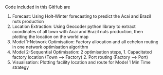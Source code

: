 Code included in this GitHub are
1. Forecast: Using Holt-Winter forecasting to predict the Acai and Brazil nuts production
2. Location Extraction: Using Geocoder python library to extract coordinates of all town with Acai and Brazil nuts production, then plotting the location on the world map
3. Model 1-Network Optimisation: Factory allocation and all echelon routing in one network optimisation algorithm
4. Model 2-Sequential Optimisation: 2 optimisation steps, 1. Capacitated factory location (Town --> Factory) 2. Port routing (Factory --> Port) 
5. Visualisation: Plotting facility location and route for Model 1 Min Time strategy
